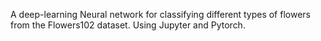 A deep-learning Neural network for classifying different types of flowers from the Flowers102 dataset. Using Jupyter and Pytorch.
